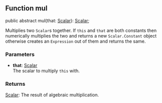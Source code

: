 ## Function mul

public abstract mul(that: [Scalar](reference/v/0.2.1/quantities/Scalar)): [Scalar](reference/v/0.2.1/quantities/Scalar);

Multiplies two `Scalar`s together. If `this` and `that` are both constants
then numerically multiplies the two and returns a new `Scalar.Constant` object
otherwise creates an `Expression` out of them and returns the same.

### Parameters
* **that**: [Scalar](reference/v/0.2.1/quantities/Scalar)<br>
 The scalar to multiply `this` with.

### Returns
 [Scalar](reference/v/0.2.1/quantities/Scalar):
  The result of algebraic multiplication.